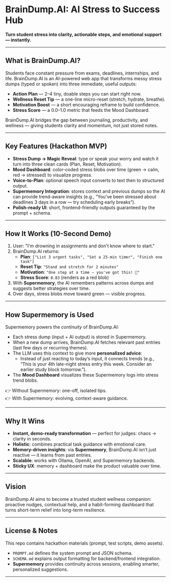 # BrainDump.AI: AI Stress to Success Hub

**Turn student stress into clarity, actionable steps, and emotional support — instantly.**

---

## What is BrainDump.AI?
Students face constant pressure from exams, deadlines, internships, and life. BrainDump.AI is an AI-powered web app that transforms messy stress dumps (typed or spoken) into three immediate, useful outputs:

- **Action Plan** — 2–4 tiny, doable steps you can start right now.  
- **Wellness Reset Tip** — a one-line micro-reset (stretch, hydrate, breathe).  
- **Motivation Boost** — a short encouraging reframe to build confidence.  
- **Stress Score** — a 0.0–1.0 metric that feeds the Mood Dashboard.

BrainDump.AI bridges the gap between journaling, productivity, and wellness — giving students clarity and momentum, not just stored notes.

---

## Key Features (Hackathon MVP)
- **Stress Dump → Magic Reveal**: type or speak your worry and watch it turn into three clean cards (Plan, Reset, Motivation).  
- **Mood Dashboard**: color-coded stress blobs over time (green → calm, red → stressed) to visualize progress.  
- **Voice-to-Plan**: optional speech input converts to text then to structured output.  
- **Supermemory Integration**: stores context and previous dumps so the AI can provide trend-aware insights (e.g., “You’ve been stressed about deadlines 3 days in a row — try scheduling early breaks”).  
- **Polish-ready UI**: short, frontend-friendly outputs guaranteed by the prompt + schema.

---

## How It Works (10-Second Demo)
1. User: "I'm drowning in assignments and don't know where to start."  
2. BrainDump.AI returns:
   - **Plan**: `["List 3 urgent tasks", "Set a 25-min timer", "Finish one task"]`  
   - **Reset Tip**: `"Stand and stretch for 2 minutes"`  
   - **Motivation**: `"One step at a time — you've got this! 💪"`  
   - **Stress Score**: `0.83` (renders as a red blob)  
3. With **Supermemory**, the AI remembers patterns across dumps and suggests better strategies over time.  
4. Over days, stress blobs move toward green — visible progress.

---

## How Supermemory is Used
Supermemory powers the *continuity* of BrainDump.AI:

- Each stress dump (input + AI output) is stored in Supermemory.  
- When a new dump arrives, BrainDump.AI fetches relevant past entries (last few days or recurring themes).  
- The LLM uses this context to give more **personalized advice**:  
  - Instead of just reacting to today’s input, it connects trends (e.g., “This is your 4th late-night stress entry this week. Consider an earlier study block tomorrow.”).  
- The **Mood Dashboard** visualizes these Supermemory logs into stress trend blobs.  

👉 Without Supermemory: one-off, isolated tips.  
👉 With Supermemory: evolving, context-aware guidance.

---

## Why It Wins
- **Instant, demo-ready transformation** — perfect for judges: chaos → clarity in seconds.  
- **Holistic**: combines practical task guidance with emotional care.  
- **Memory-driven insights**: via **Supermemory**, BrainDump.AI isn’t just reactive — it learns from past entries.  
- **Scalable**: works with Ollama, OpenAI, and Supermemory backends.  
- **Sticky UX**: memory + dashboard make the product valuable over time.

---

## Vision
BrainDump.AI aims to become a trusted student wellness companion: proactive nudges, contextual help, and a habit-forming dashboard that turns short-term relief into long-term resilience.

---

## License & Notes
This repo contains hackathon materials (prompt, test scripts, demo assets).  
- `PROMPT.md` defines the system prompt and JSON schema.  
- `SCHEMA.md` explains output formatting for backend/frontend integration.  
- **Supermemory** provides continuity across sessions, enabling smarter, personalized suggestions.  

---
